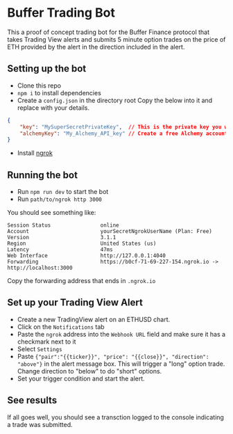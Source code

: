 # Buffer Trading Bot

This a proof of concept trading bot for the Buffer Finance protocol that takes Trading View alerts and submits 5 minute option trades on the price of ETH provided by the alert in the direction included in the alert.

## Setting up the bot

- Clone this repo
- `npm i` to install dependencies
- Create a `config.json` in the directory root
Copy the below into it and replace with your details.
```json
{
    "key": "MySuperSecretPrivateKey",  // This is the private key you want to trade with
    "alchemyKey": "My_Alchemy_API_key" // Create a free Alchemy account and put your api key here
}
```
- Install [ngrok](https://ngrok.com/)


## Running the bot

- Run `npm run dev` to start the bot
- Run `path/to/ngrok http 3000`

You should see something like:
```
Session Status                online                                            
Account                       yourSecretNgrokUserName (Plan: Free)                            
Version                       3.1.1                                             
Region                        United States (us)                                
Latency                       47ms                                              
Web Interface                 http://127.0.0.1:4040                             
Forwarding                    https://b0cf-71-69-227-154.ngrok.io -> http://localhost:3000
```

Copy the forwarding address that ends in `.ngrok.io`

## Set up your Trading View Alert

- Create a new TradingView alert on an ETHUSD chart.
- Click on the `Notifications` tab
- Paste the `ngrok` address into the `Webhook URL` field and make sure it has a checkmark next to it
- Select `Settings`
- Paste `{"pair":"{{ticker}}", "price": "{{close}}", "direction": "above"}` in the alert message box.  This will trigger a "long" option trade.  Change direction to "below" to do "short" options.
- Set your trigger condition and start the alert.

## See results

If all goes well, you should see a transction logged to the console indicating a trade was submitted.
